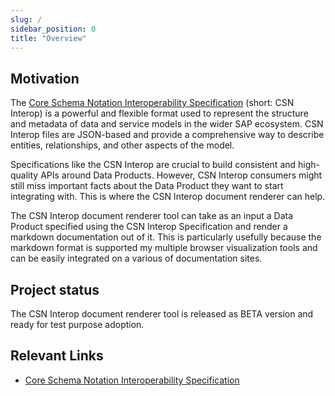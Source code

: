 ```yaml
---
slug: /
sidebar_position: 0
title: "Overview"
---
```


## Motivation

The [Core Schema Notation Interoperability Specification](https://sap.github.io/csn-interop-specification/) (short: CSN Interop) is a powerful and flexible format used to represent the structure and metadata of data and service models in the wider SAP ecosystem. CSN Interop files are JSON-based and provide a comprehensive way to describe entities, relationships, and other aspects of the model.

Specifications like the CSN Interop are crucial to build consistent and high-quality APIs around Data Products. However, CSN Interop consumers might still miss important facts about the Data Product they want to start integrating with. This is where the CSN Interop document renderer can help.

The CSN Interop document renderer tool can take as an input a Data Product specified using the CSN Interop Specification and render a markdown documentation out of it. This is particularly usefully because the markdown format is supported my multiple browser visualization tools and can be easily integrated on a various of documentation sites.

## Project status

The CSN Interop document renderer tool is released as BETA version and ready for test purpose adoption.

## Relevant Links

- [Core Schema Notation Interoperability Specification](https://sap.github.io/csn-interop-specification/)
